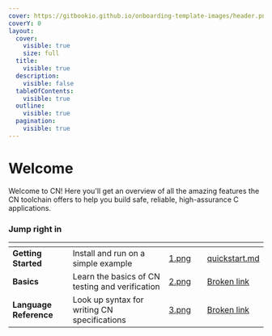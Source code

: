 ```yaml
---
cover: https://gitbookio.github.io/onboarding-template-images/header.png
coverY: 0
layout:
  cover:
    visible: true
    size: full
  title:
    visible: true
  description:
    visible: false
  tableOfContents:
    visible: true
  outline:
    visible: true
  pagination:
    visible: true
---
```


# Welcome

Welcome to CN! Here you'll get an overview of all the amazing features the CN toolchain offers to help you build safe, reliable, high-assurance C applications.

### Jump right in

<table data-view="cards"><thead><tr><th></th><th></th><th data-hidden data-card-cover data-type="files"></th><th data-hidden></th><th data-hidden data-card-target data-type="content-ref"></th></tr></thead><tbody><tr><td><strong>Getting Started</strong></td><td>Install and run on a simple example</td><td><a href=".gitbook/assets/1.png">1.png</a></td><td></td><td><a href="getting-started/quickstart.md">quickstart.md</a></td></tr><tr><td><strong>Basics</strong></td><td>Learn the basics of CN testing and verification</td><td><a href=".gitbook/assets/2.png">2.png</a></td><td></td><td><a href="broken-reference">Broken link</a></td></tr><tr><td><strong>Language Reference</strong></td><td>Look up syntax for writing CN specifications</td><td><a href=".gitbook/assets/3.png">3.png</a></td><td></td><td><a href="broken-reference">Broken link</a></td></tr></tbody></table>
